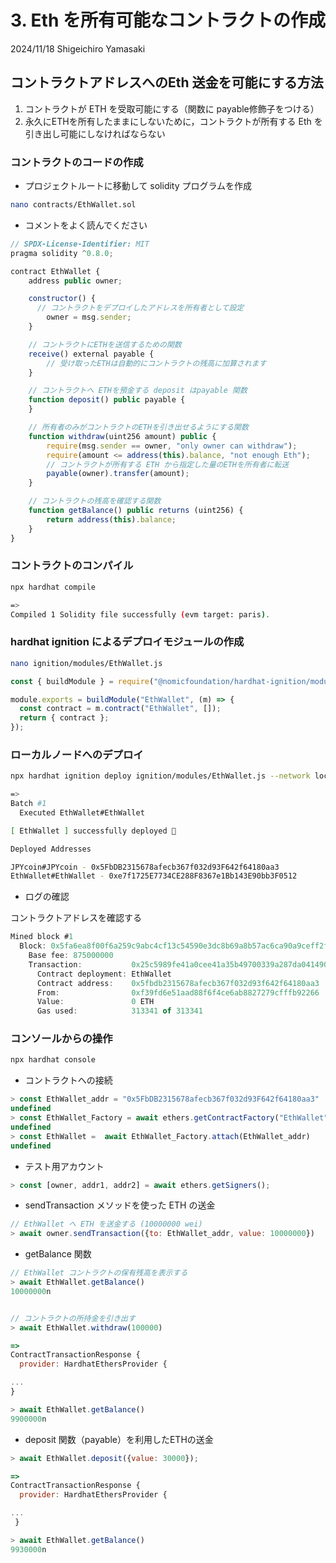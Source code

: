 # 3. Eth を所有可能なコントラクトの作成

2024/11/18
Shigeichiro Yamasaki

## コントラクトアドレスへのEth 送金を可能にする方法

1. コントラクトが ETH を受取可能にする（関数に payable修飾子をつける）
2. 永久にETHを所有したままにしないために，コントラクトが所有する Eth を引き出し可能にしなければならない
 
### コントラクトのコードの作成

* プロジェクトルートに移動して solidity プログラムを作成

```bash
nano contracts/EthWallet.sol
```

* コメントをよく読んでください
  
```js
// SPDX-License-Identifier: MIT
pragma solidity ^0.8.0;

contract EthWallet {
    address public owner;

    constructor() {
      // コントラクトをデプロイしたアドレスを所有者として設定
        owner = msg.sender; 
    }

    // コントラクトにETHを送信するための関数
    receive() external payable {
        // 受け取ったETHは自動的にコントラクトの残高に加算されます
    }

    // コントラクトへ ETHを預金する deposit はpayable 関数
    function deposit() public payable {
    }

    // 所有者のみがコントラクトのETHを引き出せるようにする関数
    function withdraw(uint256 amount) public {
        require(msg.sender == owner, "only owner can withdraw");
        require(amount <= address(this).balance, "not enough Eth");
        // コントラクトが所有する ETH から指定した量のETHを所有者に転送
        payable(owner).transfer(amount);
    }

    // コントラクトの残高を確認する関数
    function getBalance() public returns (uint256) {
        return address(this).balance;
    }
}
```

### コントラクトのコンパイル

```bash
npx hardhat compile

=>
Compiled 1 Solidity file successfully (evm target: paris).
```


### hardhat ignition によるデプロイモジュールの作成

```bash
nano ignition/modules/EthWallet.js
```


```js
const { buildModule } = require("@nomicfoundation/hardhat-ignition/modules");

module.exports = buildModule("EthWallet", (m) => {
  const contract = m.contract("EthWallet", []);
  return { contract };
});
```

### ローカルノードへのデプロイ

```bash
npx hardhat ignition deploy ignition/modules/EthWallet.js --network localhost

=>
Batch #1
  Executed EthWallet#EthWallet

[ EthWallet ] successfully deployed 🚀

Deployed Addresses

JPYcoin#JPYcoin - 0x5FbDB2315678afecb367f032d93F642f64180aa3
EthWallet#EthWallet - 0xe7f1725E7734CE288F8367e1Bb143E90bb3F0512
```

* ログの確認

コントラクトアドレスを確認する

```js
Mined block #1
  Block: 0x5fa6ea8f00f6a259c9abc4cf13c54590e3dc8b69a8b57ac6ca90a9ceff2fc2cd
    Base fee: 875000000
    Transaction:           0x25c5989fe41a0cee41a35b49700339a287da041490a29af6514157572de83fd9
      Contract deployment: EthWallet
      Contract address:    0x5fbdb2315678afecb367f032d93f642f64180aa3
      From:                0xf39fd6e51aad88f6f4ce6ab8827279cfffb92266
      Value:               0 ETH
      Gas used:            313341 of 313341
```


### コンソールからの操作

```bash
npx hardhat console
```

* コントラクトへの接続

```js
> const EthWallet_addr = "0x5FbDB2315678afecb367f032d93F642f64180aa3"
undefined
> const EthWallet_Factory = await ethers.getContractFactory("EthWallet")
undefined
> const EthWallet =  await EthWallet_Factory.attach(EthWallet_addr)
undefined
```

* テスト用アカウント

```js
> const [owner, addr1, addr2] = await ethers.getSigners();
```

* sendTransaction メソッドを使った ETH の送金

```js
// EthWallet へ ETH を送金する (10000000 wei)
> await owner.sendTransaction({to: EthWallet_addr, value: 10000000})

```

* getBalance 関数

```js
// EthWallet コントラクトの保有残高を表示する
> await EthWallet.getBalance()
10000000n


// コントラクトの所持金を引き出す
> await EthWallet.withdraw(100000)

=>
ContractTransactionResponse {
  provider: HardhatEthersProvider {

...
}

> await EthWallet.getBalance()
9900000n
```

* deposit 関数（payable）を利用したETHの送金

```js
> await EthWallet.deposit({value: 30000});

=>
ContractTransactionResponse {
  provider: HardhatEthersProvider {

...
 }

> await EthWallet.getBalance()
9930000n
```

